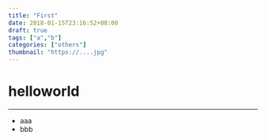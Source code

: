 ```yaml
---
title: "First"
date: 2018-01-15T23:16:52+08:00
draft: true
tags: ["a","b"]
categories: ["others"]
thumbnail: "https://....jpg"
---
```


# helloworld
---
- aaa
- bbb
